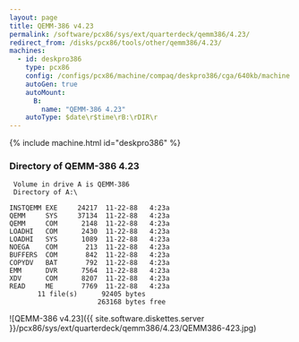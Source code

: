 ```yaml
---
layout: page
title: QEMM-386 v4.23
permalink: /software/pcx86/sys/ext/quarterdeck/qemm386/4.23/
redirect_from: /disks/pcx86/tools/other/qemm386/4.23/
machines:
  - id: deskpro386
    type: pcx86
    config: /configs/pcx86/machine/compaq/deskpro386/cga/640kb/machine.xml
    autoGen: true
    autoMount:
      B:
        name: "QEMM-386 4.23"
    autoType: $date\r$time\rB:\rDIR\r
---
```


{% include machine.html id="deskpro386" %}

### Directory of QEMM-386 4.23

     Volume in drive A is QEMM-386
     Directory of A:\

    INSTQEMM EXE     24217  11-22-88   4:23a
    QEMM     SYS     37134  11-22-88   4:23a
    QEMM     COM      2148  11-22-88   4:23a
    LOADHI   COM      2430  11-22-88   4:23a
    LOADHI   SYS      1089  11-22-88   4:23a
    NOEGA    COM       213  11-22-88   4:23a
    BUFFERS  COM       842  11-22-88   4:23a
    COPYDV   BAT       792  11-22-88   4:23a
    EMM      DVR      7564  11-22-88   4:23a
    XDV      COM      8207  11-22-88   4:23a
    READ     ME       7769  11-22-88   4:23a
           11 file(s)      92405 bytes
                          263168 bytes free

![QEMM-386 v4.23]({{ site.software.diskettes.server }}/pcx86/sys/ext/quarterdeck/qemm386/4.23/QEMM386-423.jpg)

